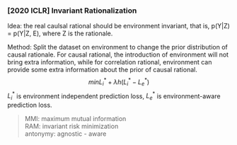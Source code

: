 ### [2020 ICLR] Invariant Rationalization
Idea: the real caulsal rational should be environment invariant, that is, p(Y|Z) = p(Y|Z, E), where Z is the rationale.  

Method:
Split the dataset on environment to change the prior distribution of causal rationale. For causal rational, the introduction of environment will not bring extra information, while for correlation rational, environment can provide some extra information about the prior of causal rational.
$$
min L_i^* + \lambda h(L_i^* - L_e^*)
$$
$L_i^*$ is environment independent prediction loss, $L_e^*$ is environment-aware prediction loss.
> MMI: maximum mutual information  
RAM: invariant risk minimization  
antonymy: agnostic - aware

